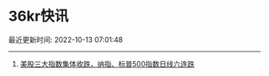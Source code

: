 # 36kr快讯

最近更新时间: 2022-10-13 07:01:48

--- 
1. [美股三大指数集体收跌，纳指、标普500指数日线六连跌](https://36kr.com/newsflashes/1955325685832838) 
